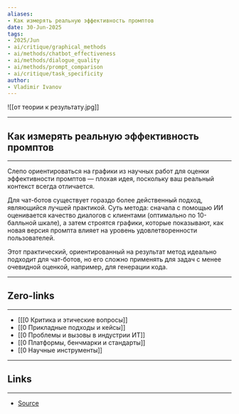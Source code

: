 ```yaml
---
aliases: 
- Как измерять реальную эффективность промптов 
date: 30-Jun-2025
tags:
- 2025/Jun
- ai/critique/graphical_methods
- ai/methods/chatbot_effectiveness
- ai/methods/dialogue_quality
- ai/methods/prompt_comparison
- ai/critique/task_specificity
author:
- Vladimir Ivanov
---
```

![[от теории к результату.jpg]]

-----
##  Как измерять реальную эффективность промптов 
-----
Слепо ориентироваться на графики из научных работ для оценки эффективности промптов — плохая идея, поскольку ваш реальный контекст всегда отличается.

Для чат-ботов существует гораздо более действенный подход, являющийся лучшей практикой. Суть метода: сначала с помощью ИИ оценивается качество диалогов с клиентами (оптимально по 10-балльной шкале), а затем строятся графики, которые показывают, как новая версия промпта влияет на уровень удовлетворенности пользователей.

Этот практический, ориентированный на результат метод идеально подходит для чат-ботов, но его сложно применять для задач с менее очевидной оценкой, например, для генерации кода.

---
## Zero-links
---
- [[[0 Критика и этические вопросы]]
- [[0 Прикладные подходы и кейсы]]
- [[0 Проблемы и вызовы в индустрии ИТ]]
- [[0 Платформы, бенчмарки и стандарты]]
- [[0 Научные инструменты]]

---
## Links
---
- [Source](https://t.me/c/1467914348/67540)